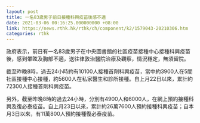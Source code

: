 ```yaml
---
layout: post
title: 一名83歲男子前日接種科興疫苗後感不適
date: 2021-03-06 00:16:25.000000000 +08:00
link: https://news.rthk.hk/rthk/ch/component/k2/1579043-20210306.htm
categories: rthk
---
```


政府表示，前日有一名83歲男子在中央圖書館的社區疫苗接種中心接種科興疫苗後，感到暈眩及胸部不適，送往律敦治醫院治療及觀察，情況穩定，無須留院。

截至昨晚8時，過去24小時約有10100人接種首劑科興疫苗，當中約3900人在5間社區接種中心接種，約5600人在私家醫生和診所接種。自上月22日以來，累計約72300人接種首劑科興疫苗。

另外，截至昨晚8時的過去24小時，分別有4900人和6000人，在網上預約接種科興及復必泰疫苗。自上月23日以來，累計約26萬7600人預約接種科興疫苗；自本月3日以來，有11萬800人預約接種復必泰疫苗。
